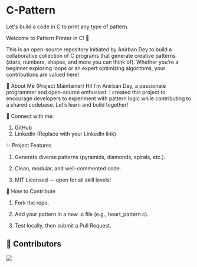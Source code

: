 # C-Pattern
 Let's build a code in C to print any type of pattern.


Welcome to Pattern Printer in C! 🎉

This is an open-source repository initiated by Anirban Dey to build a collaborative collection of C programs that generate creative patterns (stars, numbers, shapes, and more you can think of). Whether you're a beginner exploring loops or an expert optimizing algorithms, your contributions are valued here!

🌟 About Me (Project Maintainer)
Hi! I’m Anirban Dey, a passionate programmer and open-source enthusiast. I created this project to encourage developers to experiment with pattern logic while contributing to a shared codebase. Let’s learn and build together!

🔗 Connect with me:
1. GitHub
2. LinkedIn (Replace with your LinkedIn link)

✨ Project Features

1. Generate diverse patterns (pyramids, diamonds, spirals, etc.).

2. Clean, modular, and well-commented code.

3. MIT Licensed — open for all skill levels!

🚀 How to Contribute

1. Fork the repo.

2. Add your pattern in a new .c file (e.g., heart_pattern.c).

3. Test locally, then submit a Pull Request.

## 👥 Contributors

<a href="https://github.com/KEYGAMER/pattern-printer/graphs/contributors">
  <img src="https://contrib.rocks/image?repo=KEYGAMER/pattern-printer" />
</a>